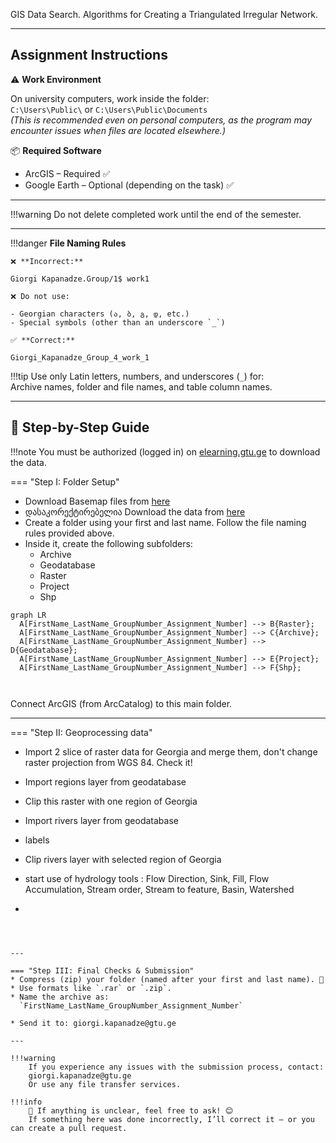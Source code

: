 GIS Data Search. Algorithms for Creating a Triangulated Irregular Network.


---
## Assignment Instructions

⚠️ **Work Environment**

On university computers, work inside the folder:  
`C:\Users\Public\` or `C:\Users\Public\Documents`  
*(This is recommended even on personal computers, as the program may encounter issues when files are located elsewhere.)*

📦 **Required Software**

* ArcGIS – Required ✅  
* Google Earth – Optional (depending on the task) ✅  

---

!!!warning
    Do not delete completed work until the end of the semester.
    
---

!!!danger 
    **File Naming Rules**

    ❌ **Incorrect:**  

    Giorgi Kapanadze.Group/1$ work1  

    ❌ Do not use:

    - Georgian characters (ა, ბ, გ, დ, etc.)  
    - Special symbols (other than an underscore `_`)

    ✅ **Correct:**

    Giorgi_Kapanadze_Group_4_work_1  

!!!tip
    Use only Latin letters, numbers, and underscores (`_`) for:  
    Archive names, folder and file names, and table column names.

---

## 📘 Step-by-Step Guide

!!!note
    You must be authorized (logged in) on [elearning.gtu.ge](https://elearning.gtu.ge) to download the data.

=== "Step I: Folder Setup"
* Download Basemap files from [here](https://elearning.gtu.ge/pluginfile.php/572869/mod_folder/content/0/Basemaps_lyr.zip?forcedownload=1)
* დასაკორექტირებელია Download the data from [here](https://elearning.gtu.ge/pluginfile.php/572869/mod_folder/content/)
* Create a folder using your first and last name. Follow the file naming rules provided above.
* Inside it, create the following subfolders:  
  - Archive
  - Geodatabase
  - Raster  
  - Project
  - Shp
  

``` mermaid
graph LR
  A[FirstName_LastName_GroupNumber_Assignment_Number] --> B{Raster};
  A[FirstName_LastName_GroupNumber_Assignment_Number] --> C{Archive};
  A[FirstName_LastName_GroupNumber_Assignment_Number] --> D{Geodatabase};
  A[FirstName_LastName_GroupNumber_Assignment_Number] --> E{Project};
  A[FirstName_LastName_GroupNumber_Assignment_Number] --> F{Shp};
  
 
```

Connect ArcGIS (from ArcCatalog) to this main folder.

---


=== "Step II: Geoprocessing data"
* Import 2 slice of raster data for Georgia and merge them, don't change raster projection from WGS 84. Check it!
* Import regions layer from geodatabase
* Clip this raster with one region of Georgia


* Import rivers layer from geodatabase
* labels
* Clip rivers layer with selected region of Georgia

* start use of hydrology tools :
Flow Direction, Sink, Fill, Flow Accumulation, Stream order, Stream to feature, Basin, Watershed
* 

```



---

=== "Step III: Final Checks & Submission"
* Compress (zip) your folder (named after your first and last name). 💾
* Use formats like `.rar` or `.zip`.
* Name the archive as:  
  `FirstName_LastName_GroupNumber_Assignment_Number`

* Send it to: giorgi.kapanadze@gtu.ge

---

!!!warning
    If you experience any issues with the submission process, contact:  
    giorgi.kapanadze@gtu.ge  
    Or use any file transfer services.

!!!info
    📌 If anything is unclear, feel free to ask! 😊  
    If something here was done incorrectly, I’ll correct it — or you can create a pull request.  
